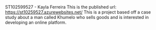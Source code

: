 ST102599527 - Kayla Ferreira
This is the published url: https://st10259527.azurewebsites.net/
This is a project based off a case study about a man called Khumelo who sells goods and is interested in developing an online platform.
